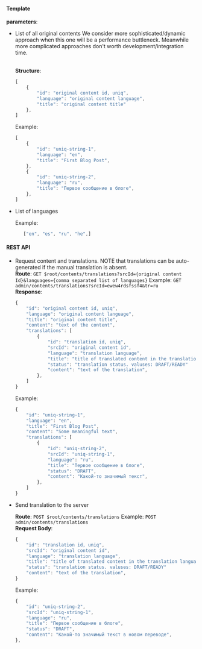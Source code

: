 #### Template

**parameters**:

* List of all original contents
  We consider more sophisticated/dynamic approach when this one will be a performance buttleneck.
  Meanwhile more complicated approaches don't worth development/integration time.

  \
  **Structure**: 

    ```js
    [  
        {  
            "id": "original content id, uniq",
            "language": "original content language",
            "title": "original content title"
        },
    ]
    ```
  Example:

    ```js
    [
        {
            "id": "uniq-string-1",
            "language": "en",
            "title": "First Blog Post",
        },
        {
            "id": "uniq-string-2",
            "language": "ru",
            "title": "Первое сообщение в блоге",
        },
    ]
    ```

* List of languages   
    
  Example:
    
    ```js
       ["en", "es", "ru", "he",]
    ```

#### REST API

* Request content and translations.
  NOTE that translations can be auto-generated if the manual translation is absent.
  \
  **Route**: `GET $root/contents/translations?srcId={original content Id}&languages={comma separated list of languages}`
  Example: `GET admin/contents/translations?srcId=ewew4rdsfssf4&tr=ru`
  \
  **Response**:
  ```js
  {
      "id": "original content id, uniq",
      "language": "original content language",
      "title": "original content title",
      "content": "text of the content",
      "translations": [
          {
              "id": "translation id, uniq",
              "srcId": "original content id",
              "language": "translation language",
              "title": "title of translated content in the translation language",
              "status": "translation status. valuses: DRAFT/READY"
              "content": "text of the translation",
          },
      ]
  }
  ```
  Example:
  ```js
  {
      "id": "uniq-string-1",
      "language": "en",
      "title": "First Blog Post",
      "content": "Some meaningful text",
      "translations": [
          {
              "id": "uniq-string-2",
              "srcId": "uniq-string-1",
              "language": "ru",
              "title": "Первое сообщение в блоге",
              "status": "DRAFT",
              "content": "Какой-то значимый текст",
          },
      ]
  }
  ```

* Send translation to the server

  **Route**: `POST $root/contents/translations`
  Example: `POST admin/contents/translations`
  \
  **Request Body**:
  ```js
  {
      "id": "translation id, uniq",
      "srcId": "original content id",
      "language": "translation language",
      "title": "title of translated content in the translation language",
      "status": "translation status. valuses: DRAFT/READY"
      "content": "text of the translation",
  }
  ```
  Example:
  ```js
  {
      "id": "uniq-string-2",
      "srcId": "uniq-string-1",
      "language": "ru",
      "title": "Первое сообщение в блоге",
      "status": "DRAFT",
      "content": "Какой-то значимый текст в новом переводе",
  },
  ```


    
      
